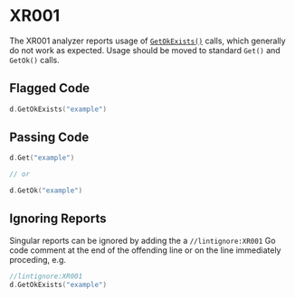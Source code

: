 # XR001

The XR001 analyzer reports usage of [`GetOkExists()`](https://godoc.org/github.com/hashicorp/terraform-plugin-sdk/v2/helper/schema#ResourceData.GetOkExists) calls, which generally do not work as expected. Usage should be moved to standard `Get()` and `GetOk()` calls.

## Flagged Code

```go
d.GetOkExists("example")
```

## Passing Code

```go
d.Get("example")

// or

d.GetOk("example")
```

## Ignoring Reports

Singular reports can be ignored by adding the a `//lintignore:XR001` Go code comment at the end of the offending line or on the line immediately proceding, e.g.

```go
//lintignore:XR001
d.GetOkExists("example")
```
